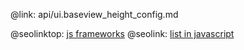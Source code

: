 @link: api/ui.baseview_height_config.md

@seolinktop: [js frameworks](https://webix.com)
@seolink: [list in javascript](https://webix.com/widget/list/)